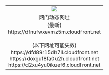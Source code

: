 ﻿<table>
  <tr></tr>
  <tr><td colspan=2 align=center><img src="https://dfnufwxevmz5m.cloudfront.net/Up/oGate.jpg" /></td></tr>
  <tr><td colspan=2 align=center>网门动态网址<br/>(最新)
<br>https://dfnufwxevmz5m.cloudfront.net
<br/><br/>(以下网址可能失效)
<br>https://dfd89r15dh7ll.cloudfront.net
<br>https://doxguf8fa0u2h.cloudfront.net
<br>https://d2xu4yu0ikuef6.cloudfront.net
    </td>
  </tr>
</table>
